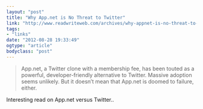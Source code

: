 ```yaml
---
layout: "post"
title: "Why App.net is No Threat to Twitter"
link: "http://www.readwriteweb.com/archives/why-appnet-is-no-threat-to-twitter.php"
tags: 
- "links"
date: "2012-08-28 19:33:49"
ogtype: "article"
bodyclass: "post"
---
```


> App.net, a Twitter clone with a membership fee, has been touted as a powerful, developer-friendly alternative to Twitter. Massive adoption seems unlikely. But it doesn’t mean that App.net is doomed to failure, either.

Interesting read on App.net versus Twitter..